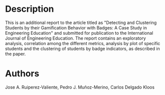 # Description

This is an additional report to the article titled as "Detecting and Clustering Students by their Gamification Behavior with Badges: A Case Study in Engineering Education" and submitted for publication to the International Journal of Engineering Education. The report contains an exploratory analysis, correlation among the different metrics, analysis by plot of specific students and the clustering of students by badge indicators, as described in the paper.

# Authors
Jose A. Ruiperez-Valiente, Pedro J. Muñoz-Merino, Carlos Delgado Kloos
